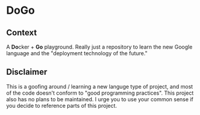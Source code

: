 # DoGo

## Context
A **Do**cker + **Go** playground. Really just a repository to learn the new Google language and the
"deployment technology of the future."

## Disclaimer
This is a goofing around / learning a new languge type of project, and most of the code doesn't
conform to "good programming practices". This project also has no plans to be maintained. I urge
you to use your common sense if you decide to reference parts of this project.
